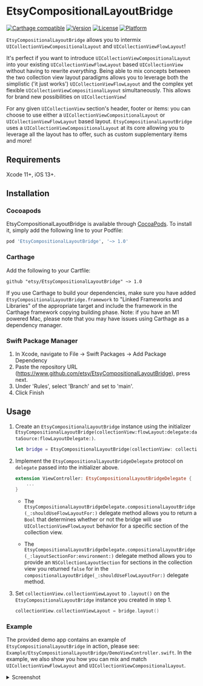 # EtsyCompositionalLayoutBridge

[![Carthage compatible](https://img.shields.io/badge/Carthage-compatible-4BC51D.svg?style=flat)](https://github.com/Carthage/Carthage)
[![Version](https://img.shields.io/cocoapods/v/EtsyCompositionalLayoutBridge.svg?style=flat)](https://cocoapods.org/pods/EtsyCompositionalLayoutBridge)
[![License](https://img.shields.io/cocoapods/l/EtsyCompositionalLayoutBridge.svg?style=flat)](https://cocoapods.org/pods/EtsyCompositionalLayoutBridge)
[![Platform](https://img.shields.io/cocoapods/p/EtsyCompositionalLayoutBridge.svg?style=flat)](https://cocoapods.org/pods/EtsyCompositionalLayoutBridge)

`EtsyCompositionalLayoutBridge` allows you to intermix  `UICollectionViewCompositionalLayout` and `UICollectionViewFlowLayout`! 

It's perfect if you want to introduce `UICollectionViewCompositionalLayout` into your existing `UICollectionViewFlowLayout` based `UICollectionView` without having to rewrite _everything_. Being able to mix concepts between the two collection view layout paradigms allows you to leverage both the simplistic ('it just works') `UICollectionViewFlowLayout` and the complex yet flexible `UICollectionViewCompositionalLayout` simultaneously. This allows for brand new possibilities on `UICollectionView`! 

For any given `UICollectionView` section's header, footer or items: you can choose to use either a `UICollectionViewCompositionalLayout` or `UICollectionViewFlowLayout` based layout. `EtsyCompositionalLayoutBridge` uses a `UICollectionViewCompositionalLayout` at its core allowing you to leverage all the layout has to offer, such as custom supplementary items and more!

## Requirements

Xcode 11+, iOS 13+. 

## Installation

### Cocoapods

EtsyCompositionalLayoutBridge is available through [CocoaPods](https://cocoapods.org). To install
it, simply add the following line to your Podfile:

```ruby
pod 'EtsyCompositionalLayoutBridge', '~> 1.0'
```

### Carthage
Add the following to your Cartfile:
```
github "etsy/EtsyCompositionalLayoutBridge" ~> 1.0
```
If you use Carthage to build your dependencies, make sure you have added `EtsyCompositionalLayoutBridge.framework` to "Linked Frameworks and Libraries" of the appropriate target and include the framework in the Carthage framework copying building phase. Note: if you have an M1 powered Mac, please note that you may have issues using Carthage as a dependency manager.   

### Swift Package Manager

1. In Xcode, navigate to File -> Swift Packages -> Add Package Dependency
2. Paste the repository URL (https://www.github.com/etsy/EtsyCompositionalLayoutBridge), press next.
3. Under 'Rules', select 'Branch' and set to 'main'.
4. Click Finish

## Usage

1. Create an `EtsyCompositionalLayoutBridge` instance using the initializer 
    `EtsyCompositionalLayoutBridge(collectionView:flowLayout:delegate:dataSource:flowLayoutDelegate:)`.

    ```swift
    let bridge = EtsyCompositionalLayoutBridge(collectionView: collectionView, flowLayout: flowLayout, delegate: self, dataSource: self, flowLayoutDelegate: nil)

    ```

2. Implement the `EtsyCompositionalLayoutBridgeDelegate` protocol on `delegate` passed into the initializer above.

    ```swift
    extension ViewController: EtsyCompositionalLayoutBridgeDelegate { 
        ...
    }

    ```
    
    * The `EtsyCompositionalLayoutBridgeDelegate.compositionalLayoutBridge(_:shouldUseFlowLayoutFor:)`
    delegate method allows you to return a `Bool` that determines whether or not the bridge will use `UICollectionViewFlowLayout`  behavior for a specific section of the collection view.
    
    * The `EtsyCompositionalLayoutBridgeDelegate.compositionalLayoutBridge(_:layoutSectionFor:environment:)`
    delegate method allows you to provide an `NSCollectionLayoutSection` for sections in the collection view you returned `false` for in the `compositionalLayoutBridge(_:shouldUseFlowLayoutFor:)` delegate method.
    
3. Set  `collectionView.collectionViewLayout` to `.layout()` on the `EtsyCompositionalLayoutBridge` instance you created in step 1.

    ```swift
    collectionView.collectionViewLayout = bridge.layout() 
    ```


### Example
The provided demo app contains an example of `EtsyCompositionalLayoutBridge` in action, please see: `Example/EtsyCompositionalLayoutBridge/DemoViewController.swift`. In the example, we also show you how you can mix and match `UICollectionViewFlowLayout` and `UICollectionViewCompositionalLayout`.

<details>
<summary>Screenshot</summary>
<p>

![image](https://user-images.githubusercontent.com/18605871/121741214-21a29200-caf6-11eb-9094-0d4196f1366b.png)

</p>
</details>
